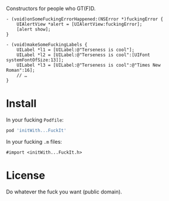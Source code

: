 Constructors for people who GT(F)D.

```objc
- (void)onSomeFuckingErrorHappened:(NSError *)fuckingError {
    UIAlertView *alert = [UIAlertView:fuckingError];
    [alert show];
}

- (void)makeSomeFuckingLabels {
    UILabel *l1 = [UILabel:@"Terseness is cool"];
    UILabel *l2 = [UILabel:@"Terseness is cool":[UIFont systemFontOfSize:13]];
    UILabel *l3 = [UILabel:@"Terseness is cool":@"Times New Roman":16];
    // …
}
```


# Install

In your fucking `Podfile`:

```ruby
pod 'initWith...FuckIt'
```

In your fucking `.m` files:

```objc
#import <initWith...FuckIt.h>
```


# License

Do whatever the fuck you want (public domain).
